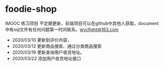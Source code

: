 # foodie-shop
IMOOC 练习项目 不定期更新，前端项目可以在github中其他人获取，document中有sql文件有任何问题第一时间联系。wycfight@163.com
- 2020/03/10 更新到评价内容，
- 2020/03/12 更新商品搜索、通过分类商品搜索
- 2020/03/19 更新查询用户收货地址。
- 2020/03/22 添加用户收货地址接口